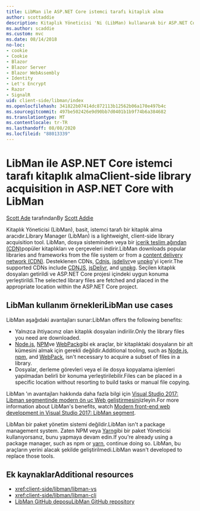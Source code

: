```yaml
---
title: LibMan ile ASP.NET Core istemci tarafı kitaplık alma
author: scottaddie
description: Kitaplık Yöneticisi 'Ni (LibMan) kullanarak bir ASP.NET Core projesindeki istemci tarafı kitaplık varlıklarını yüklemeyi öğrenin.
ms.author: scaddie
ms.custom: mvc
ms.date: 08/14/2018
no-loc:
- cookie
- Cookie
- Blazor
- Blazor Server
- Blazor WebAssembly
- Identity
- Let's Encrypt
- Razor
- SignalR
uid: client-side/libman/index
ms.openlocfilehash: 341822b07414dc872113b12562b06a170e497b4c
ms.sourcegitcommit: 497be502426e9d90bb7d0401b1b9f74b6a384682
ms.translationtype: MT
ms.contentlocale: tr-TR
ms.lasthandoff: 08/08/2020
ms.locfileid: "88013339"
---
```

# <a name="client-side-library-acquisition-in-aspnet-core-with-libman"></a><span data-ttu-id="0bbef-103">LibMan ile ASP.NET Core istemci tarafı kitaplık alma</span><span class="sxs-lookup"><span data-stu-id="0bbef-103">Client-side library acquisition in ASP.NET Core with LibMan</span></span>

<span data-ttu-id="0bbef-104">[Scott Ade](https://twitter.com/Scott_Addie) tarafından</span><span class="sxs-lookup"><span data-stu-id="0bbef-104">By [Scott Addie](https://twitter.com/Scott_Addie)</span></span>

<span data-ttu-id="0bbef-105">Kitaplık Yöneticisi (LibMan), basit, istemci tarafı bir kitaplık alma aracıdır.</span><span class="sxs-lookup"><span data-stu-id="0bbef-105">Library Manager (LibMan) is a lightweight, client-side library acquisition tool.</span></span> <span data-ttu-id="0bbef-106">LibMan, dosya sisteminden veya bir [içerik teslim ağından (CDN)](https://wikipedia.org/wiki/Content_delivery_network)popüler kitaplıkları ve çerçeveleri indirir.</span><span class="sxs-lookup"><span data-stu-id="0bbef-106">LibMan downloads popular libraries and frameworks from the file system or from a [content delivery network (CDN)](https://wikipedia.org/wiki/Content_delivery_network).</span></span> <span data-ttu-id="0bbef-107">Desteklenen CDNs, [Cdnjs](https://cdnjs.com/), [jsdelivr](https://www.jsdelivr.com/)ve [unpkg](https://unpkg.com/#/)'yi içerir.</span><span class="sxs-lookup"><span data-stu-id="0bbef-107">The supported CDNs include [CDNJS](https://cdnjs.com/), [jsDelivr](https://www.jsdelivr.com/), and [unpkg](https://unpkg.com/#/).</span></span> <span data-ttu-id="0bbef-108">Seçilen kitaplık dosyaları getirildi ve ASP.NET Core projesi içindeki uygun konuma yerleştirildi.</span><span class="sxs-lookup"><span data-stu-id="0bbef-108">The selected library files are fetched and placed in the appropriate location within the ASP.NET Core project.</span></span>

## <a name="libman-use-cases"></a><span data-ttu-id="0bbef-109">LibMan kullanım örnekleri</span><span class="sxs-lookup"><span data-stu-id="0bbef-109">LibMan use cases</span></span>

<span data-ttu-id="0bbef-110">LibMan aşağıdaki avantajları sunar:</span><span class="sxs-lookup"><span data-stu-id="0bbef-110">LibMan offers the following benefits:</span></span>

* <span data-ttu-id="0bbef-111">Yalnızca ihtiyacınız olan kitaplık dosyaları indirilir.</span><span class="sxs-lookup"><span data-stu-id="0bbef-111">Only the library files you need are downloaded.</span></span>
* <span data-ttu-id="0bbef-112">[Node.js](https://nodejs.org), [NPM](https://www.npmjs.com)ve [WebPack](https://webpack.js.org)gibi ek araçlar, bir kitaplıktaki dosyaların bir alt kümesini almak için gerekli değildir.</span><span class="sxs-lookup"><span data-stu-id="0bbef-112">Additional tooling, such as [Node.js](https://nodejs.org), [npm](https://www.npmjs.com), and [WebPack](https://webpack.js.org), isn't necessary to acquire a subset of files in a library.</span></span>
* <span data-ttu-id="0bbef-113">Dosyalar, derleme görevleri veya el ile dosya kopyalama işlemleri yapılmadan belirli bir konuma yerleştirilebilir.</span><span class="sxs-lookup"><span data-stu-id="0bbef-113">Files can be placed in a specific location without resorting to build tasks or manual file copying.</span></span>

<span data-ttu-id="0bbef-114">LibMan 'ın avantajları hakkında daha fazla bilgi için [Visual Studio 2017: Libman segmentinde modern ön uç Web geliştirmesini](https://channel9.msdn.com/Events/Build/2017/B8073#time=43m34s)izleyin.</span><span class="sxs-lookup"><span data-stu-id="0bbef-114">For more information about LibMan's benefits, watch [Modern front-end web development in Visual Studio 2017: LibMan segment](https://channel9.msdn.com/Events/Build/2017/B8073#time=43m34s).</span></span>

<span data-ttu-id="0bbef-115">LibMan bir paket yönetim sistemi değildir.</span><span class="sxs-lookup"><span data-stu-id="0bbef-115">LibMan isn't a package management system.</span></span> <span data-ttu-id="0bbef-116">Zaten NPM veya [Yarn](https://yarnpkg.com)gibi bir paket Yöneticisi kullanıyorsanız, bunu yapmaya devam edin.</span><span class="sxs-lookup"><span data-stu-id="0bbef-116">If you're already using a package manager, such as npm or [yarn](https://yarnpkg.com), continue doing so.</span></span> <span data-ttu-id="0bbef-117">LibMan, bu araçların yerini alacak şekilde geliştirilmedi.</span><span class="sxs-lookup"><span data-stu-id="0bbef-117">LibMan wasn't developed to replace those tools.</span></span>

## <a name="additional-resources"></a><span data-ttu-id="0bbef-118">Ek kaynaklar</span><span class="sxs-lookup"><span data-stu-id="0bbef-118">Additional resources</span></span>

* <xref:client-side/libman/libman-vs>
* <xref:client-side/libman/libman-cli>
* [<span data-ttu-id="0bbef-119">LibMan GitHub deposu</span><span class="sxs-lookup"><span data-stu-id="0bbef-119">LibMan GitHub repository</span></span>](https://github.com/aspnet/LibraryManager)
